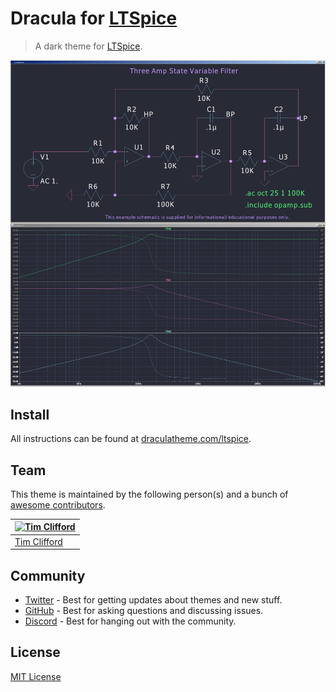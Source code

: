 # Dracula for [LTSpice](https://www.analog.com/en/design-center/design-tools-and-calculators/ltspice-simulator.html)

> A dark theme for [LTSpice](https://www.analog.com/en/design-center/design-tools-and-calculators/ltspice-simulator.html).

![Screenshot](./screenshot.png)

## Install

All instructions can be found at [draculatheme.com/ltspice](https://draculatheme.com/ltspice).

## Team

This theme is maintained by the following person(s) and a bunch of [awesome contributors](https://github.com/dracula/ltspice/graphs/contributors).

| [![Tim Clifford](https://github.com/tim-clifford.png?size=100)](https://github.com/tim-clifford) |
| ------------------------------------------------------------------------------------------------ |
| [Tim Clifford](https://github.com/tim-clifford)                                                  |

## Community

- [Twitter](https://twitter.com/draculatheme) - Best for getting updates about themes and new stuff.
- [GitHub](https://github.com/dracula/dracula-theme/discussions) - Best for asking questions and discussing issues.
- [Discord](https://draculatheme.com/discord-invite) - Best for hanging out with the community.

## License

[MIT License](./LICENSE)
